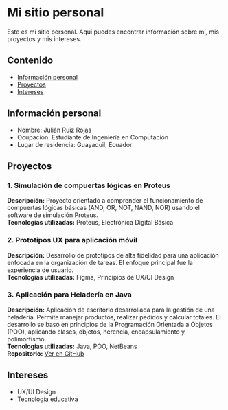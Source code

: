 # Mi sitio personal 
Este es mi sitio personal. Aquí puedes encontrar información sobre mí, mis proyectos y mis intereses.

## Contenido

* [Información personal](#información-personal)
* [Proyectos](#proyectos)
* [Intereses](#intereses)

## Información personal

* Nombre: Julián Ruiz Rojas
* Ocupación: Estudiante de Ingeniería en Computación
* Lugar de residencia: Guayaquil, Ecuador

## Proyectos

### 1. Simulación de compuertas lógicas en Proteus
**Descripción:** Proyecto orientado a comprender el funcionamiento de compuertas lógicas básicas (AND, OR, NOT, NAND, NOR) usando el software de simulación Proteus.  
**Tecnologías utilizadas:** Proteus, Electrónica Digital Básica

### 2. Prototipos UX para aplicación móvil
**Descripción:** Desarrollo de prototipos de alta fidelidad para una aplicación enfocada en la organización de tareas. El enfoque principal fue la experiencia de usuario.  
**Tecnologías utilizadas:** Figma, Principios de UX/UI Design  

### 3. Aplicación para Heladería en Java
**Descripción:** Aplicación de escritorio desarrollada para la gestión de una heladería. Permite manejar productos, realizar pedidos y calcular totales. El desarrollo se basó en principios de la Programación Orientada a Objetos (POO), aplicando clases, objetos, herencia, encapsulamiento y polimorfismo.  
**Tecnologías utilizadas:** Java, POO, NetBeans  
**Repositorio:** [Ver en GitHub](https://github.com/Alvasconv/POO4_1P_G4_VasconezBenitesRuis)

## Intereses

* UX/UI Design
* Tecnología educativa
